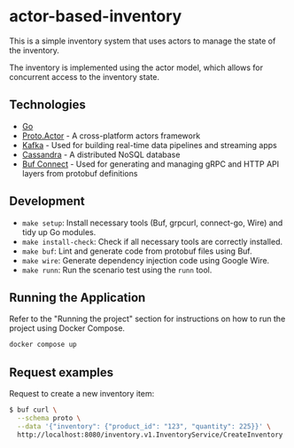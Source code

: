 # actor-based-inventory

This is a simple inventory system that uses actors to manage the state of the inventory. 

The inventory is implemented using the actor model, which allows for concurrent access to the inventory state.

## Technologies
- [Go](https://golang.org/)
- [Proto.Actor](https://proto.actor/) - A cross-platform actors framework
- [Kafka](https://kafka.apache.org/) - Used for building real-time data pipelines and streaming apps
- [Cassandra](http://cassandra.apache.org/) - A distributed NoSQL database
- [Buf Connect](https://docs.buf.build/connect/introduction) - Used for generating and managing gRPC and HTTP API layers from protobuf definitions

## Development

- `make setup`: Install necessary tools (Buf, grpcurl, connect-go, Wire) and tidy up Go modules.
- `make install-check`: Check if all necessary tools are correctly installed.
- `make buf`: Lint and generate code from protobuf files using Buf.
- `make wire`: Generate dependency injection code using Google Wire.
- `make runn`: Run the scenario test using the `runn` tool.

## Running the Application

Refer to the "Running the project" section for instructions on how to run the project using Docker Compose.

```bash
docker compose up
```

## Request examples

Request to create a new inventory item:

```bash
$ buf curl \
  --schema proto \
  --data '{"inventory": {"product_id": "123", "quantity": 225}}' \
  http://localhost:8080/inventory.v1.InventoryService/CreateInventory
```
